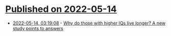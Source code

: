 # [Published on 2022-05-14](index.md)

* [2022-05-14, 03:19:08](https://news.ycombinator.com/item?id=31374812) - [Why do those with higher IQs live longer? A new study points to answers](https://www.statnews.com/2017/06/28/high-iq-children-longevity-study/)

